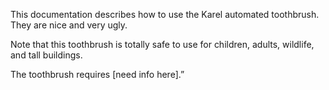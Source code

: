This documentation describes how to use the Karel automated
toothbrush. They are nice and very ugly.

Note that this toothbrush is totally safe to use for children,
adults, wildlife, and tall buildings.

The toothbrush requires [need info here].”